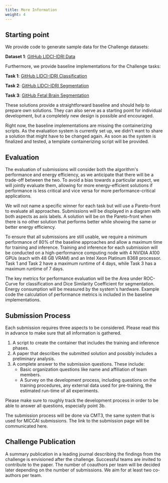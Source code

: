 ```yaml
---
title: More Information
weight: 4
---
```


## Starting point

We provide code to generate sample data for the Challenge datasets:

**Dataset 1**: [GitHub LIDCI-IDRI Data](https://github.com/XRad-Ulm/E2MIP_LIDCI-IDRI_data)

Furthermore, we provide baseline implementations for the Challenge tasks:

**Task 1**: [GitHub LIDCI-IDRI Classification](https://github.com/XRad-Ulm/E2MIP_LIDCI-IDRI_classification)

**Task 2**: [GitHub LIDCI-IDRI Segmentation](https://github.com/XRad-Ulm/E2MIP_LIDC-IDRI_segmentation)

**Task 3**: [GitHub Fetal Brain Segmentation](https://github.com/Faghihpirayesh/E2MIP_Challenge_FetalBrainSegmentation)


These solutions provide a straightforward baseline and should help to prepare own solutions. They can also serve as a starting point for individual development, but a completely new design is possible and encouraged.

Right now, the baseline implementations are missing the containerizing scripts. As the evaluation system is currently set up, we didn’t want to share a solution that might have to be changed again. As soon as the system is finalized and tested, a template containerizing script will be provided. 

## Evaluation

The evaluation of submissions will consider both the algorithm's performance and energy efficiency, as we anticipate that there will be a trade-off between the two. To avoid a bias towards a particular aspect, we will jointly evaluate them, allowing for more energy-efficient solutions if performance is less critical and vice versa for more performance-critical applications.

We will not name a specific winner for each task but will use a Pareto-front to evaluate all approaches. Submissions will be displayed in a diagram with both aspects as axis labels. A solution will be on the Pareto-front when there is no other solution that performs better while showing the same or better energy efficiency.

To ensure that all submissions are still usable, we require a minimum performance of 80% of the baseline approaches and allow a maximum time for training and inference. Training and inference for each submission will be conducted on a high-performance computing node with 4 NVIDIA A100 GPUs (each with 48 GB VRAM) and an Intel Xeon Platinum 8368 processor. Task 1 and Task 2 have a maximum runtime of 4 days, while Task 3 has a maximum runtime of 7 days.

The key metrics for performance evaluation will be the Area under ROC-Curve for classification and Dice Similarity Coefficient for segmentation. Energy consumption will be measured by the system's hardware. Example code the calculation of performance metrics is included in the baseline implementations. 

## Submission Process

Each submission requires three aspects to be considered. Please read this in advance to make sure that all information is gathered.

1. A script to create the container that includes the training and inference phases.
2. A paper that describes the submitted solution and possibly includes a preliminary analysis.
3. A complete answer to the submission questions. These include:
   - Basic organization questions like name and affiliation of team members.
   - A Survey on the development process, including questions on the training procedures, any external data used for pre-training, the estimated run-time of all experiments.
   
Please make sure to roughly track the development process in order to be able to answer all questions, especially point 3b.

The submission process will be done via CMT3, the same system that is used for MICCAI submissions. The link to the submission page will be communicated here. 

## Challenge Publication 
A summary publication in a leading journal describing the findings from the challenge is envisioned after the challenge. Successful teams are invited to contribute to the paper. The number of coauthors per team will be decided later depending on the number of submissions. We aim for at least two co-authors per team.
